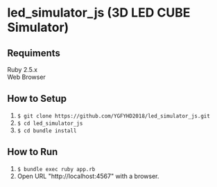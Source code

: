 # led_simulator_js (3D LED CUBE Simulator)

## Requiments

Ruby 2.5.x  
Web Browser  

## How to Setup

1. `$ git clone https://github.com/YGFYHD2018/led_simulator_js.git`  
2. `$ cd led_simulator_js`  
3. `$ cd bundle install`  

## How to Run

1. `$ bundle exec ruby app.rb`
2. Open URL "http://localhost:4567" with a browser.

